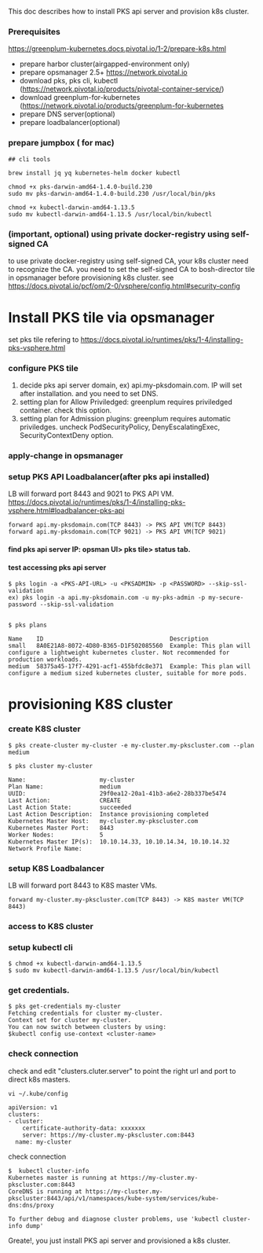 
This doc describes how to install PKS api server and provision k8s cluster.

### Prerequisites
https://greenplum-kubernetes.docs.pivotal.io/1-2/prepare-k8s.html
- prepare harbor cluster(airgapped-environment only)
- prepare opsmanager 2.5+ https://network.pivotal.io
- download pks, pks cli, kubectl (https://network.pivotal.io/products/pivotal-container-service/)
- download greenplum-for-kubernetes (https://network.pivotal.io/products/greenplum-for-kubernetes
- prepare DNS server(optional)
- prepare loadbalancer(optional)


### prepare jumpbox ( for mac)

```
## cli tools

brew install jq yq kubernetes-helm docker kubectl

chmod +x pks-darwin-amd64-1.4.0-build.230
sudo mv pks-darwin-amd64-1.4.0-build.230 /usr/local/bin/pks

chmod +x kubectl-darwin-amd64-1.13.5
sudo mv kubectl-darwin-amd64-1.13.5 /usr/local/bin/kubectl
```

### (important, optional) using private docker-registry using self-signed CA
to use private docker-registry using self-signed CA, your k8s cluster need to recognize the CA.
you need to set the self-signed CA to bosh-director tile in opsmanager before provisioning k8s cluster. see https://docs.pivotal.io/pcf/om/2-0/vsphere/config.html#security-config


# Install PKS tile via opsmanager
set pks tile refering to https://docs.pivotal.io/runtimes/pks/1-4/installing-pks-vsphere.html

### configure PKS tile
1. decide pks api server domain, ex) api.my-pksdomain.com. IP will set after installation. and you need to set DNS. 
2. setting plan for Allow Priviledged:  greenplum requires priviledged container. check this option.
3. setting plan for Admission plugins:  greenplum requires automatic priviledges. uncheck PodSecurityPolicy, DenyEscalatingExec, SecurityContextDeny option.

### apply-change in opsmanager

###  setup PKS API Loadbalancer(after pks api installed)
LB will forward port 8443 and 9021 to PKS API VM. https://docs.pivotal.io/runtimes/pks/1-4/installing-pks-vsphere.html#loadbalancer-pks-api
```
forward api.my-pksdomain.com(TCP 8443) -> PKS API VM(TCP 8443)
forward api.my-pksdomain.com(TCP 9021) -> PKS API VM(TCP 9021)
```
#### find pks api server IP: opsman UI> pks tile> status tab.

#### test accessing pks api server
```
$ pks login -a <PKS-API-URL> -u <PKSADMIN> -p <PASSWORD> --skip-ssl-validation
ex) pks login -a api.my-pksdomain.com -u my-pks-admin -p my-secure-password --skip-ssl-validation


$ pks plans

Name    ID                                    Description
small   8A0E21A8-8072-4D80-B365-D1F502085560  Example: This plan will configure a lightweight kubernetes cluster. Not recommended for production workloads.
medium  58375a45-17f7-4291-acf1-455bfdc8e371  Example: This plan will configure a medium sized kubernetes cluster, suitable for more pods.

```

# provisioning K8S cluster

### create K8S cluster

```
$ pks create-cluster my-cluster -e my-cluster.my-pkscluster.com --plan medium

$ pks cluster my-cluster

Name:                     my-cluster
Plan Name:                medium
UUID:                     29f0ea12-20a1-41b3-a6e2-28b337be5474
Last Action:              CREATE
Last Action State:        succeeded
Last Action Description:  Instance provisioning completed
Kubernetes Master Host:   my-cluster.my-pkscluster.com
Kubernetes Master Port:   8443
Worker Nodes:             5
Kubernetes Master IP(s):  10.10.14.33, 10.10.14.34, 10.10.14.32
Network Profile Name:

```

### setup K8S Loadbalancer
LB will forward port 8443 to K8S master VMs. 
```
forward my-cluster.my-pkscluster.com(TCP 8443) -> K8S master VM(TCP 8443)

```

### access to K8S cluster


### setup kubectl cli
```
$ chmod +x kubectl-darwin-amd64-1.13.5
$ sudo mv kubectl-darwin-amd64-1.13.5 /usr/local/bin/kubectl
```

### get credentials.
```
$ pks get-credentials my-cluster
Fetching credentials for cluster my-cluster.
Context set for cluster my-cluster.
You can now switch between clusters by using:
$kubectl config use-context <cluster-name>
```


### check connection

check and edit "clusters.cluter.server" to point the right url and port to direct k8s masters.

```
vi ~/.kube/config

apiVersion: v1
clusters:
- cluster:
    certificate-authority-data: xxxxxxx
    server: https://my-cluster.my-pkscluster.com:8443
  name: my-cluster

```

check connection
```
$  kubectl cluster-info
Kubernetes master is running at https://my-cluster.my-pkscluster.com:8443
CoreDNS is running at https://my-cluster.my-pkscluster:8443/api/v1/namespaces/kube-system/services/kube-dns:dns/proxy

To further debug and diagnose cluster problems, use 'kubectl cluster-info dump'

```

Greate!, you just install PKS api server and provisioned a k8s cluster.

